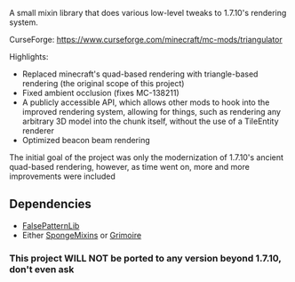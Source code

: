 A small mixin library that does various low-level tweaks to 1.7.10's rendering system.

CurseForge: https://www.curseforge.com/minecraft/mc-mods/triangulator

Highlights:
- Replaced minecraft's quad-based rendering with triangle-based rendering (the original scope of this project)
- Fixed ambient occlusion (fixes MC-138211)
- A publicly accessible API, which allows other mods to hook into the improved rendering system, allowing for things, such as rendering any arbitrary 3D model into the chunk itself, without the use of a TileEntity renderer
 - Optimized beacon beam rendering

The initial goal of the project was only the modernization of 1.7.10's ancient quad-based rendering, however, as time went on, more and more improvements were included

## Dependencies
- [FalsePatternLib](https://www.curseforge.com/minecraft/mc-mods/falsepatternlib)
- Either [SpongeMixins](https://www.curseforge.com/minecraft/mc-mods/spongemixins) or [Grimoire](https://www.curseforge.com/minecraft/mc-mods/grimoire-api)

### This project WILL NOT be ported to any version beyond 1.7.10, don't even ask
